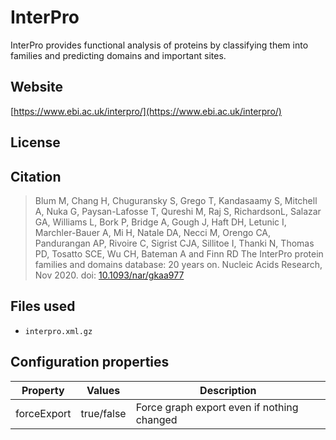 # InterPro

InterPro provides functional analysis of proteins by classifying them into families and predicting domains and important sites.

## Website

[https://www.ebi.ac.uk/interpro/](https://www.ebi.ac.uk/interpro/)

## License



## Citation

> Blum M, Chang H, Chuguransky S, Grego T, Kandasaamy S, Mitchell A, Nuka G, Paysan-Lafosse T, Qureshi M, Raj S, RichardsonL, Salazar GA, Williams L, Bork P, Bridge A, Gough J, Haft DH, Letunic I, Marchler-Bauer A, Mi H, Natale DA, Necci M, Orengo CA, Pandurangan AP, Rivoire C, Sigrist CJA, Sillitoe I, Thanki N, Thomas PD, Tosatto SCE, Wu CH, Bateman A and Finn RD The InterPro protein families and domains database: 20 years on. Nucleic Acids Research, Nov 2020. doi: [10.1093/nar/gkaa977](https://doi.org/10.1093/nar/gkaa977)

## Files used

  * `interpro.xml.gz`

## Configuration properties

| Property    | Values     | Description                                |
|-------------|------------|--------------------------------------------|
| forceExport | true/false | Force graph export even if nothing changed |
